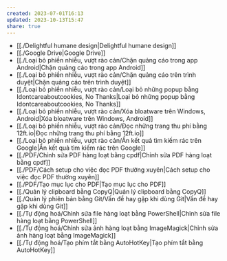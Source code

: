 ```yaml
---
created: 2023-07-01T16:13
updated: 2023-10-13T15:47
share: true
---
```

- [[./Delightful humane design|Delightful humane design]]
- [[./Google Drive|Google Drive]]
- [[./Loại bỏ phiền nhiễu, vượt rào cản/Chặn quảng cáo trong app Android|Chặn quảng cáo trong app Android]]
- [[./Loại bỏ phiền nhiễu, vượt rào cản/Chặn quảng cáo trên trình duyệt|Chặn quảng cáo trên trình duyệt]]
- [[./Loại bỏ phiền nhiễu, vượt rào cản/Loại bỏ những popup bằng Idontcareaboutcookies, No Thanks|Loại bỏ những popup bằng Idontcareaboutcookies, No Thanks]]
- [[./Loại bỏ phiền nhiễu, vượt rào cản/Xóa bloatware trên Windows, Android|Xóa bloatware trên Windows, Android]]
- [[./Loại bỏ phiền nhiễu, vượt rào cản/Đọc những trang thu phí bằng 12ft.io|Đọc những trang thu phí bằng 12ft.io]]
- [[./Loại bỏ phiền nhiễu, vượt rào cản/Ẩn kết quả tìm kiếm rác trên Google|Ẩn kết quả tìm kiếm rác trên Google]]
- [[./PDF/Chỉnh sửa PDF hàng loạt bằng cpdf|Chỉnh sửa PDF hàng loạt bằng cpdf]]
- [[./PDF/Cách setup cho việc đọc PDF thường xuyên|Cách setup cho việc đọc PDF thường xuyên]]
- [[./PDF/Tạo mục lục cho PDF|Tạo mục lục cho PDF]]
- [[./Quản lý clipboard bằng CopyQ|Quản lý clipboard bằng CopyQ]]
- [[./Quản lý phiên bản bằng Git/Vấn đề hay gặp khi dùng Git|Vấn đề hay gặp khi dùng Git]]
- [[./Tự động hoá/Chỉnh sửa file hàng loạt bằng PowerShell|Chỉnh sửa file hàng loạt bằng PowerShell]]
- [[./Tự động hoá/Chỉnh sửa ảnh hàng loạt bằng ImageMagick|Chỉnh sửa ảnh hàng loạt bằng ImageMagick]]
- [[./Tự động hoá/Tạo phím tắt bằng AutoHotKey|Tạo phím tắt bằng AutoHotKey]]

